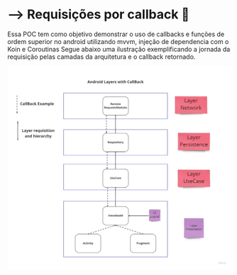 -->
Requisições por callback :iphone: 
====
<p> 
    Essa POC tem como objetivo demonstrar o uso de callbacks e funções de ordem superior no android utilizando mvvm, injeção de dependencia com o Koin e Coroutinas
    Segue abaixo uma ilustração exemplificando a jornada da requisição pelas camadas da arquitetura e o callback retornado.
</p>


![Screenshot](callback_example.jpg 'Flow')
